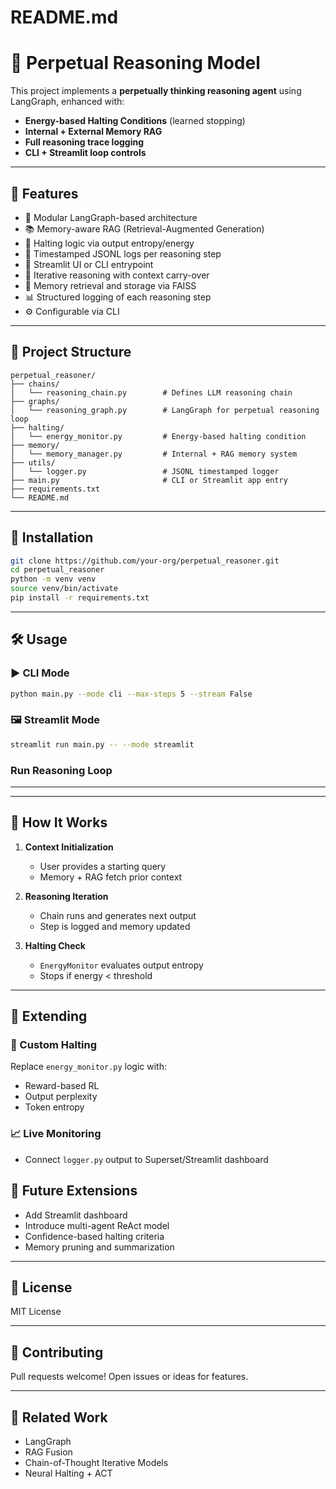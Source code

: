 # README.md

# 🧠 Perpetual Reasoning Model

This project implements a **perpetually thinking reasoning agent** using LangGraph, enhanced with:

- **Energy-based Halting Conditions** (learned stopping)
- **Internal + External Memory RAG**
- **Full reasoning trace logging**
- **CLI + Streamlit loop controls**

---

## 🚀 Features

- 🧩 Modular LangGraph-based architecture
- 📚 Memory-aware RAG (Retrieval-Augmented Generation)
- 🧮 Halting logic via output entropy/energy
- 📓 Timestamped JSONL logs per reasoning step
- 🧵 Streamlit UI or CLI entrypoint
- 🔄 Iterative reasoning with context carry-over
- 💾 Memory retrieval and storage via FAISS
- 📊 Structured logging of each reasoning step
- ⚙️ Configurable via CLI

---

## 📁 Project Structure

```
perpetual_reasoner/
├── chains/
│   └── reasoning_chain.py        # Defines LLM reasoning chain
├── graphs/
│   └── reasoning_graph.py        # LangGraph for perpetual reasoning loop
├── halting/
│   └── energy_monitor.py         # Energy-based halting condition
├── memory/
│   └── memory_manager.py         # Internal + RAG memory system
├── utils/
│   └── logger.py                 # JSONL timestamped logger
├── main.py                       # CLI or Streamlit app entry
├── requirements.txt
└── README.md
```

---

## 🔧 Installation

```bash
git clone https://github.com/your-org/perpetual_reasoner.git
cd perpetual_reasoner
python -m venv venv
source venv/bin/activate
pip install -r requirements.txt
```

---

## 🛠 Usage

### ▶ CLI Mode
```bash
python main.py --mode cli --max-steps 5 --stream False
```

### 🖼 Streamlit Mode
```bash
streamlit run main.py -- --mode streamlit
```

### Run Reasoning Loop

---
---

## 🧠 How It Works

1. **Context Initialization**
   - User provides a starting query
   - Memory + RAG fetch prior context

2. **Reasoning Iteration**
   - Chain runs and generates next output
   - Step is logged and memory updated

3. **Halting Check**
   - `EnergyMonitor` evaluates output entropy
   - Stops if energy < threshold

---

## 🧪 Extending

### 🔄 Custom Halting
Replace `energy_monitor.py` logic with:
- Reward-based RL
- Output perplexity
- Token entropy

### 📈 Live Monitoring
- Connect `logger.py` output to Superset/Streamlit dashboard

## 🧪 Future Extensions

- Add Streamlit dashboard
- Introduce multi-agent ReAct model
- Confidence-based halting criteria
- Memory pruning and summarization

---

## 📃 License
MIT License

---

## 🙋 Contributing
Pull requests welcome! Open issues or ideas for features.

---

## 🧩 Related Work
- LangGraph
- RAG Fusion
- Chain-of-Thought Iterative Models
- Neural Halting + ACT
